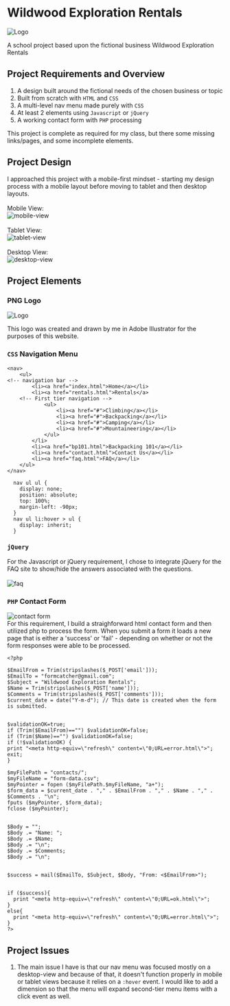 
# Wildwood Exploration Rentals
![Logo](https://github.com/bgascon/wildwood_rentals/blob/master/assets/images/logo.png)

A school project based upon the fictional business Wildwood Exploration Rentals

## Project Requirements and Overview

1. A design built around the fictional needs of the chosen business or topic
2. Built from scratch with `HTML` and `CSS`
3. A multi-level nav menu made purely with `CSS`
4. At least 2 elements using `Javascript` or `jQuery`
5. A working contact form with `PHP` processing

This project is complete as required for my class, but there some missing links/pages, and some incomplete elements.

## Project Design

I approached this project with a mobile-first mindset - starting my design process with a mobile layout before moving to tablet and then desktop layouts.
\
\
Mobile View:\
![mobile-view](https://github.com/bgascon/wildwood_rentals/blob/master/assets/images/mobile.png)
\
\
Tablet View:\
![tablet-view](https://github.com/bgascon/wildwood_rentals/blob/master/assets/images/tablet.png)
\
\
Desktop View:\
![desktop-view](https://github.com/bgascon/wildwood_rentals/blob/master/assets/images/desktop.png)

## Project Elements

### PNG Logo
![Logo](https://github.com/bgascon/wildwood_rentals/blob/master/assets/images/logo.png)

This logo was created and drawn by me in Adobe Illustrator for the purposes of this website.

### `CSS` Navigation Menu

```
<nav>
	<ul>
<!-- navigation bar -->
		<li><a href="index.html">Home</a></li>
		<li><a href="rentals.html">Rentals</a>
	<!-- First tier navigation -->
			<ul>
				<li><a href="#">Climbing</a></li>
				<li><a href="#">Backpacking</a></li>
				<li><a href="#">Camping</a></li>
				<li><a href="#">Mountaineering</a></li>
			</ul>
		</li>
		<li><a href="bp101.html">Backpacking 101</a></li>
		<li><a href="contact.html">Contact Us</a></li>
		<li><a href="faq.html">FAQ</a></li>
	</ul>
</nav>
``` 
```
  nav ul ul {
    display: none;
    position: absolute;
    top: 100%;
    margin-left: -90px;
  }
  nav ul li:hover > ul {
    display: inherit;
  }
```
### `jQuery`

For the Javascript or jQuery requirement, I chose to integrate jQuery for the FAQ site to show/hide the answers associated with the questions.
\
\
![faq](https://github.com/bgascon/wildwood_rentals/blob/master/assets/images/faq.png)

### `PHP` Contact Form

![contact form](https://github.com/bgascon/wildwood_rentals/blob/master/assets/images/contact.png)
\
For this requirement, I build a straighforward html contact form and then utilized php to process the form. When you submit a form it loads a new page that is either a 'success' or 'fail' - depending on whether or not the form responses were able to be processed.

```
<?php

$EmailFrom = Trim(stripslashes($_POST['email'])); 
$EmailTo = "formcatcher@gmail.com";
$Subject = "Wildwood Exploration Rentals";
$Name = Trim(stripslashes($_POST['name'])); 
$Comments = Trim(stripslashes($_POST['comments'])); 
$current_date = date("Y-m-d"); // This date is created when the form is submitted.


$validationOK=true;
if (Trim($EmailFrom)=="") $validationOK=false;
if (Trim($Name)=="") $validationOK=false;
if (!$validationOK) {
print "<meta http-equiv=\"refresh\" content=\"0;URL=error.html\">";
exit;
}

$myFilePath = "contacts/";
$myFileName = "form-data.csv";
$myPointer = fopen ($myFilePath.$myFileName, "a+");
$form_data = $current_date . "," . $EmailFrom . "," . $Name . "," . $Comments . "\n";
fputs ($myPointer, $form_data);
fclose ($myPointer);


$Body = "";
$Body .= "Name: ";
$Body .= $Name;
$Body .= "\n";
$Body .= $Comments;
$Body .= "\n";


$success = mail($EmailTo, $Subject, $Body, "From: <$EmailFrom>");


if ($success){
  print "<meta http-equiv=\"refresh\" content=\"0;URL=ok.html\">";
}
else{
  print "<meta http-equiv=\"refresh\" content=\"0;URL=error.html\">";
}
?>
```

## Project Issues

1. The main issue I have is that our nav menu was focused mostly on a desktop-view and because of that, it doesn't function properly in mobile or tablet views because it relies on a `:hover` event. I would like to add a dimension so that the menu will expand second-tier menu items with a click event as well.
